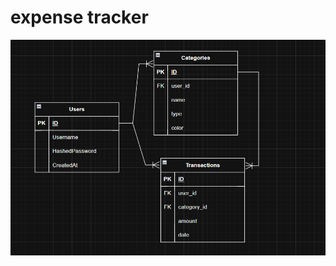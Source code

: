 # expense tracker

![database design](https://github.com/yuraiqo/expense-tracker/blob/main/misc/data_design.png?raw=true)
